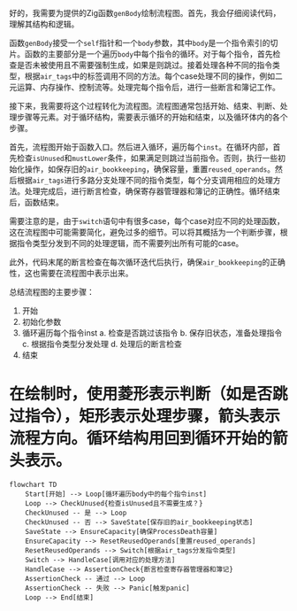 好的，我需要为提供的Zig函数`genBody`绘制流程图。首先，我会仔细阅读代码，理解其结构和逻辑。

函数`genBody`接受一个`self`指针和一个`body`参数，其中`body`是一个指令索引的切片。函数的主要部分是一个遍历`body`中每个指令的循环。对于每个指令，首先检查是否未被使用且不需要强制生成，如果是则跳过。接着处理各种不同的指令类型，根据`air_tags`中的标签调用不同的方法。每个case处理不同的操作，例如二元运算、内存操作、控制流等。处理完每个指令后，进行一些断言和簿记工作。

接下来，我需要将这个过程转化为流程图。流程图通常包括开始、结束、判断、处理步骤等元素。对于循环结构，需要表示循环的开始和结束，以及循环体内的各个步骤。

首先，流程图开始于函数入口。然后进入循环，遍历每个`inst`。在循环内部，首先检查`isUnused`和`mustLower`条件，如果满足则跳过当前指令。否则，执行一些初始化操作，如保存旧的`air_bookkeeping`，确保容量，重置`reused_operands`。然后根据`air_tags`进行多路分支处理不同的指令类型，每个分支调用相应的处理方法。处理完成后，进行断言检查，确保寄存器管理器和簿记的正确性。循环结束后，函数结束。

需要注意的是，由于`switch`语句中有很多case，每个case对应不同的处理函数，这在流程图中可能需要简化，避免过多的细节。可以将其概括为一个判断步骤，根据指令类型分发到不同的处理逻辑，而不需要列出所有可能的case。

此外，代码末尾的断言检查在每次循环迭代后执行，确保`air_bookkeeping`的正确性，这也需要在流程图中表示出来。

总结流程图的主要步骤：

1. 开始
2. 初始化参数
3. 循环遍历每个指令inst
   a. 检查是否跳过该指令
   b. 保存旧状态，准备处理指令
   c. 根据指令类型分发处理
   d. 处理后的断言检查
4. 结束

在绘制时，使用菱形表示判断（如是否跳过指令），矩形表示处理步骤，箭头表示流程方向。循环结构用回到循环开始的箭头表示。
================================================
```mermaid
flowchart TD
    Start[开始] --> Loop[循环遍历body中的每个指令inst]
    Loop --> CheckUnused{检查isUnused且不需要生成？}
    CheckUnused -- 是 --> Loop
    CheckUnused -- 否 --> SaveState[保存旧的air_bookkeeping状态]
    SaveState --> EnsureCapacity[确保ProcessDeath容量]
    EnsureCapacity --> ResetReusedOperands[重置reused_operands]
    ResetReusedOperands --> Switch[根据air_tags分发指令类型]
    Switch --> HandleCase[调用对应的处理方法]
    HandleCase --> AssertionCheck{断言检查寄存器管理器和簿记}
    AssertionCheck -- 通过 --> Loop
    AssertionCheck -- 失败 --> Panic[触发panic]
    Loop --> End[结束]
```